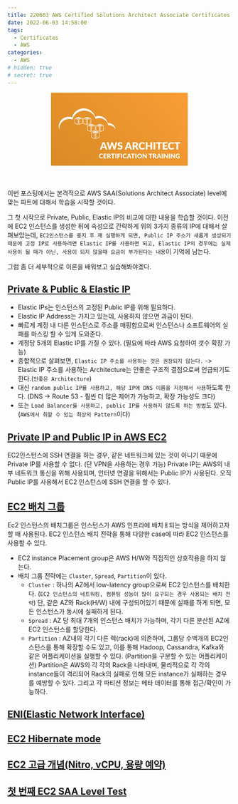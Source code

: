 ```yaml
---
title: 220603 AWS Certified Solutions Architect Associate Certificates (SAA-C02) (작성중...)
date: 2022-06-03 14:58:00
tags:
  - Certificates
  - AWS
categories:
  - AWS
# hidden: true
# secret: true
---
```


<div align="center">
  <img src="/images/post_images/220509_aws_saa_c02_training.jpeg" alt="AWS Architect Certification Training">
</div>

<br/>
<br/>

이번 포스팅에서는 본격적으로 AWS SAA(Solutions Architect Associate) level에 맞는 파트에 대해서 학습을 시작할 것이다.

그 첫 시작으로 Private, Public, Elastic IP의 비교에 대한 내용을 학습할 것이다. 이전에 EC2 인스턴스를 생성한 뒤에 속성으로 간략하게 위의 3가지 종류의 IP에 대해서 살펴보았는데, `EC2인스턴스를 중지 후 재 실행하게 되면, Public IP 주소가 새롭게 생성되기 때문에 고정 IP로 사용하려면 Elastic IP를 사용하면 되고, Elastic IP의 경우에는 실제 사용이 될 때가 아닌, 사용이 되지 않을때 요금이 부가된다는 내용`이 기억에 남는다.

그럼 좀 더 세부적으로 이론을 배워보고 실습해봐야겠다.

## <ins><b>Private & Public & Elastic IP</b></ins>

- Elastic IPs는 인스턴스의 고정된 Public IP를 위해 필요하다.
- Elastic IP Address는 가지고 있는데, 사용하지 않으면 과금이 된다.
- 빠르게 계정 내 다른 인스턴스로 주소를 매핑함으로써 인스턴스나 소프트웨어의 실패를 마스킹 할 수 있게 도와준다.
- 계정당 5개의 Elastic IP를 가질 수 있다. (필요에 따라 AWS 요청하여 갯수 확장 가능)
- 종합적으로 살펴보면, `Elastic IP 주소를 사용하는 것은 권장되지 않는다.`
  -> Elastic IP 주소를 사용하는 Architecture는 안좋은 구조적 결점으로써 언급되기도 한다.(`안좋은 Architecture`)
- 대신 `random public IP를 사용하고, 해당 IP에 DNS 이름을 지정해서 사용`하도록 한다. (DNS -> Route 53 - 훨씬 더 많은 제어가 가능하고, 확장 가능성도 크다)
- 또는 `Load Balancer를 사용하고, public IP를 사용하지 않도록 하는 방법`도 있다. (`AWS에서 취할 수 있는 최상의 Pattern`이다)

## <ins><b>Private IP and Public IP in AWS EC2</b></ins>

EC2인스턴스에 SSH 연결을 하는 경우, 같은 네트워크에 있는 것이 아니기 때문에 Private IP를 사용할 수 없다. (단 VPN을 사용하는 경우 가능)
Private IP는 AWS의 내부 네트워크 통신을 위해 사용되며, 인터넷 연결을 위해서는 Public IP가 사용된다.
오직 Public IP를 사용해서 EC2 인스턴스에 SSH 연결을 할 수 있다.

<!-- more -->

## <ins><b>EC2 배치 그룹</b></ins>

Ec2 인스턴스의 배치그룹은 인스턴스가 AWS 인프라에 배치ㅐ되는 방식을 제어하고자 할 때 사용된다. EC2 인스턴스 배치 전략을 통해 다양한 case에 따라 EC2 인스턴스를 사용할 수 있다.

- EC2 instance Placement group은 AWS H/W와 직접적인 상호작용을 하지 않는다.
- 배치 그룹 전략에는 `Cluster`, `Spread`, `Partition`이 있다.
  - `Cluster` : 하나의 AZ에서 low-latency group으로써 EC2 인스턴스를 배치한다. (`EC2 인스턴스의 네트워킹, 컴퓨팅 성능이 많이 요구되는 경우 사용되는 배치 전략`) 단, 같은 AZ와 Rack(H/W) 내에 구성되어있기 때문에 실패를 하게 되면, 모든 인스턴스가 동시에 실패하게 된다.
  - `Spread` : AZ 당 최대 7개의 인스턴스 배치가 가능하며, 각기 다른 분산된 AZ에 EC2 인스턴스를 할당한다.
  - `Partition` : AZ내의 각기 다른 렉(rack)에 의존하며, 그룹당 수백개의 EC2인스턴스를 통해 확장할 수도 있고, 이를 통해 Hadoop, Cassandra, Kafka와 같은 어플리케이션을 실행할 수 있다. (Partition을 구분할 수 있는 어플리케이션)
    Partition은 AWS의 각 각의 Rack을 나타내며, 물리적으로 각 각의 instance들이 격리되어 Rack의 실패로 인해 모든 instance가 실패하는 경우를 예방할 수 있다. 그리고 각 파티션 정보는 메타 데이터를 통해 접근/확인이 가능하다.

## <ins><b>ENI(Elastic Network Interface)</b></ins>

## <ins><b>EC2 Hibernate mode</b></ins>

## <ins><b>EC2 고급 개념(Nitro, vCPU, 용량 예약)</b></ins>

## <ins><b>첫 번째 EC2 SAA Level Test</b></ins>
